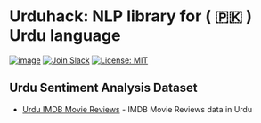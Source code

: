 Urduhack: NLP library for ( 🇵🇰 ) Urdu language
================================================


[![image](https://img.shields.io/github/contributors/urduhack/urduhack.svg)](https://github.com/urduhack/urduhack/graphs/contributors)
[![Join Slack](https://img.shields.io/badge/join-us%20on%20slack-gray.svg?longCache=true&logo=slack&colorB=red)](https://join.slack.com/t/urduhack/shared_invite/enQtNDE5NDg4NzU2Mzg4LTk3ZDNlYzBhOWM5MGY0ZGE0ZmNmNzU2ZTViYjAwMTg3NTBmZGU4OTM0M2E0MzQ0NDI1MDIyYzVkYTVmZTkyZjg)
[![License: MIT](https://img.shields.io/badge/license-MIT-blue.svg)](https://github.com/urduhack/urduhack/blob/master/LICENSE)

## Urdu Sentiment Analysis Dataset

- [Urdu IMDB Movie Reviews](https://www.kaggle.com/akkefa/imdb-dataset-of-50k-movie-translated-urdu-reviews) - IMDB Movie Reviews data in Urdu